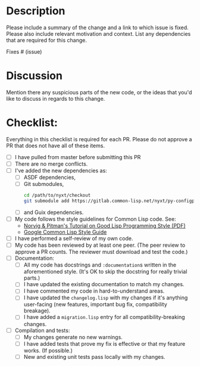 # Description

Please include a summary of the change and a link to which issue is fixed. Please also include relevant motivation and context. List any dependencies that are required for this change.

Fixes # (issue)

# Discussion

Mention there any suspicious parts of the new code, or the ideas that you'd like to discuss in regards to this change.

# Checklist:
Everything in this checklist is required for each PR.  Please do not approve a PR that does not have all of these items.

- [ ] I have pulled from master before submitting this PR
- [ ] There are no merge conflicts.
- [ ] I've added the new dependencies as:
  - [ ] ASDF dependencies,
  - [ ] Git submodules,
    ```sh
	cd /path/to/nyxt/checkout
    git submodule add https://gitlab.common-lisp.net/nyxt/py-configparser _build/py-configparser
    ```
  - [ ] and Guix dependencies.
- [ ] My code follows the style guidelines for Common Lisp code. See:
  - [Norvig & Pitman's Tutorial on Good Lisp Programming Style (PDF)](https://www.cs.umd.edu/~nau/cmsc421/norvig-lisp-style.pdf)
  - [Google Common Lisp Style Guide](https://google.github.io/styleguide/lispguide.xml)
- [ ] I have performed a self-review of my own code.
- [ ] My code has been reviewed by at least one peer.  (The peer review to approve a PR counts.  The reviewer must download and test the code.)
- [ ] Documentation:
  - [ ] All my code has docstrings and `:documentation`s written in the aforementioned style.  (It's OK to skip the docstring for really trivial parts.)
  - [ ] I have updated the existing documentation to match my changes.
  - [ ] I have commented my code in hard-to-understand areas.
  - [ ] I have updated the `changelog.lisp` with my changes if it's anything user-facing (new features, important bug fix, compatibility breakage).
  - [ ] I have added a `migration.lisp` entry for all compatibility-breaking changes.
- [ ] Compilation and tests:
  - [ ] My changes generate no new warnings.
  - [ ] I have added tests that prove my fix is effective or that my feature works.  (If possible.)
  - [ ] New and existing unit tests pass locally with my changes.

